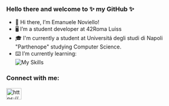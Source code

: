 ### Hello there and welcome to ✨ my GitHub ✨
- 👋 Hi there, I’m Emanuele Noviello!
- 🖥 I’m a student developer at 42Roma Luiss
- 🎓 I'm currently a student at Universitá degli studi di Napoli "Parthenope" studying Computer Science.
- ⌨️ I’m currently learning:
<br>![My Skills](https://skillicons.dev/icons?i=c,cpp,java,py)
<div align="center">
</div>
<h3 align="left">Connect with me:</h3>
<p align="left">
<a href="https://www.instagram.com/emanuele_noviello/" target="blank"><img align="center" src="https://raw.githubusercontent.com/rahuldkjain/github-profile-readme-generator/master/src/images/icons/Social/instagram.svg" alt="https://www.instagram.com/cult_cobain/" height="30" width="40" /></a>
</p>
